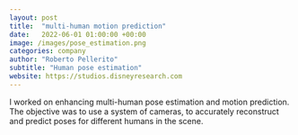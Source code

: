 ```yaml
---
layout: post
title:  "multi-human motion prediction"
date:   2022-06-01 01:00:00 +00:00
image: /images/pose_estimation.png
categories: company
author: "Roberto Pellerito"
subtitle: "Human pose estimation"
website: https://studios.disneyresearch.com
---
```

I worked on enhancing multi-human pose estimation and motion prediction. The objective was to use a system of cameras, to accurately reconstruct and predict poses for different humans in the scene.
